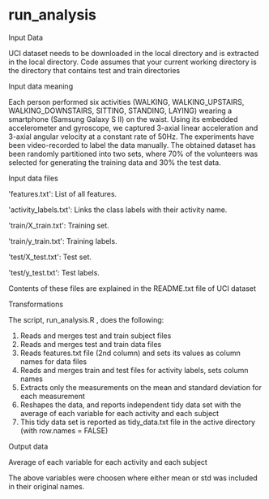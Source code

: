 # run_analysis
Input Data

UCI dataset needs to be downloaded in the local directory and is extracted in the local directory. Code assumes that your current working directory is the directory that contains test and train directories

Input data meaning

Each person performed six activities (WALKING, WALKING_UPSTAIRS, WALKING_DOWNSTAIRS, SITTING, STANDING, LAYING) wearing a smartphone (Samsung Galaxy S II) on the waist. Using its embedded accelerometer and gyroscope, we captured 3-axial linear acceleration and 3-axial angular velocity at a constant rate of 50Hz. The experiments have been video-recorded to label the data manually. The obtained dataset has been randomly partitioned into two sets, where 70% of the volunteers was selected for generating the training data and 30% the test data.

Input data files

'features.txt': List of all features.

'activity_labels.txt': Links the class labels with their activity name.

'train/X_train.txt': Training set.

'train/y_train.txt': Training labels.

'test/X_test.txt': Test set.

'test/y_test.txt': Test labels.

Contents of these files are explained in the README.txt file of UCI dataset

Transformations

The script,  run_analysis.R , does the following:

1. Reads and merges test and train subject files
2. Reads and merges test and train data files
3. Reads features.txt file (2nd column) and sets its values as column names for data files
4. Reads and merges train and test files for activity labels, sets column names
5. Extracts only the measurements on the mean and standard deviation for each measurement
6. Reshapes the data, and reports independent tidy data set with the average of each variable for each activity and each subject
7. This tidy data set is reported as tidy_data.txt file in the active directory (with row.names = FALSE)

Output data

Average of each variable for each activity and each subject

The above variables were choosen where either mean or std was included in their original names.
